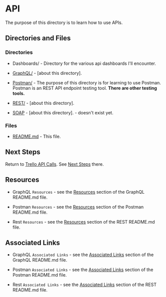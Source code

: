 # API

The purpose of this directory is to learn how to use APIs.

## Directories and Files

### Directories

* Dashboards/ - Directory for the various api dashboards I'll encounter.

* [GraphQL/](https://github.com/JamieBort/LearningDirectory/tree/master/API/GraphQL) - [about this directory].

* [Postman/](https://github.com/JamieBort/LearningDirectory/tree/master/API/Postman) - The purpose of this directory is for learning to use Postman. Postman is an REST API endpoint testing tool. **There are other testing tools.**

* [REST/](https://github.com/JamieBort/LearningDirectory/tree/master/API/REST) - [about this directory].

* [SOAP](https://github.com/JamieBort/LearningDirectory/tree/master/API/SOAP) - [about this directory]. - doesn't exist yet.

### Files
* [README.md](https://github.com/JamieBort/LearningDirectory/tree/master/API) - This file.

## Next Steps
Return to [Trello API Calls](https://github.com/JamieBort/LearningDirectory/tree/master/API/TrelloAPICalls). See [Next Steps](https://github.com/JamieBort/LearningDirectory/tree/master/API/TrelloAPICalls#next-steps) there. 

## Resources

* GraphQL `Resources` - see the [Resources](https://github.com/JamieBort/LearningDirectory/tree/master/API/GraphQL#resources) section of the GraphQL README\.md file.

* Postman `Resources` - see the [Resources](https://github.com/JamieBort/LearningDirectory/tree/master/API/Postman#resource) section of the Postman README\.md file.

* Rest `Resources` - see the [Resources](https://github.com/JamieBort/LearningDirectory/tree/master/API/REST#resources) section of the REST README\.md file.

## Associated Links

* GraphQL `Associated Links` - see the [Associated Links](https://github.com/JamieBort/LearningDirectory/tree/master/API/GraphQL#associated-links) section of the GraphQL README\.md file.

* Postman `Associated Links` - see the [Associated Links](https://github.com/JamieBort/LearningDirectory/tree/master/API/Postman#associated-links) section of the Postman README\.md file.

* Rest `Associated Links` - see the [Associated Links](https://github.com/JamieBort/LearningDirectory/tree/master/API/REST#associated-links) section of the REST README\.md file.